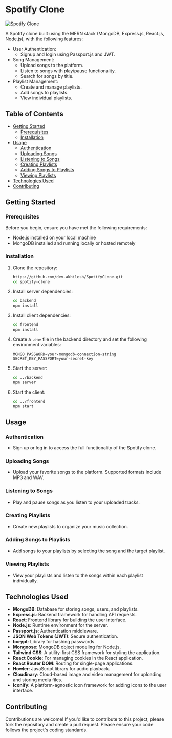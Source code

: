 # Spotify Clone

![Spotify Clone](https://your-image-url-here.com)

A Spotify clone built using the MERN stack (MongoDB, Express.js, React.js, Node.js), with the following features:

- User Authentication:
  - Signup and login using Passport.js and JWT.
- Song Management:
  - Upload songs to the platform.
  - Listen to songs with play/pause functionality.
  - Search for songs by title.
- Playlist Management:
  - Create and manage playlists.
  - Add songs to playlists.
  - View individual playlists.

## Table of Contents

- [Getting Started](#getting-started)
  - [Prerequisites](#prerequisites)
  - [Installation](#installation)
- [Usage](#usage)
  - [Authentication](#authentication)
  - [Uploading Songs](#uploading-songs)
  - [Listening to Songs](#listening-to-songs)
  - [Creating Playlists](#creating-playlists)
  - [Adding Songs to Playlists](#adding-songs-to-playlists)
  - [Viewing Playlists](#viewing-playlists)
- [Technologies Used](#technologies-used)
- [Contributing](#contributing)

## Getting Started

### Prerequisites

Before you begin, ensure you have met the following requirements:

- Node.js installed on your local machine
- MongoDB installed and running locally or hosted remotely

### Installation

1. Clone the repository:

   ```bash
   https://github.com/dev-akhilesh/SpotifyCLone.git
   cd spotify-clone
   ```

2. Install server dependencies:

   ```bash
   cd backend
   npm install
   ```

3. Install client dependencies:

   ```bash
   cd frontend
   npm install
   ```

4. Create a `.env` file in the backend directory and set the following environment variables:

   ```env
   MONGO_PASSWORD=your-mongodb-connection-string
   SECRET_KEY_PASSPORT=your-secret-key
   ```

5. Start the server:

   ```bash
   cd ../backend
   npm server
   ```

6. Start the client:

   ```bash
   cd ../frontend
   npm start
   ```

## Usage

### Authentication

- Sign up or log in to access the full functionality of the Spotify clone.

### Uploading Songs

- Upload your favorite songs to the platform. Supported formats include MP3 and WAV.

### Listening to Songs

- Play and pause songs as you listen to your uploaded tracks.

### Creating Playlists

- Create new playlists to organize your music collection.

### Adding Songs to Playlists

- Add songs to your playlists by selecting the song and the target playlist.

### Viewing Playlists

- View your playlists and listen to the songs within each playlist individually.

## Technologies Used

- **MongoDB**: Database for storing songs, users, and playlists.
- **Express.js**: Backend framework for handling API requests.
- **React**: Frontend library for building the user interface.
- **Node.js**: Runtime environment for the server.
- **Passport.js**: Authentication middleware.
- **JSON Web Tokens (JWT)**: Secure authentication.
- **bcrypt**: Library for hashing passwords.
- **Mongoose**: MongoDB object modeling for Node.js.
- **Tailwind CSS**: A utility-first CSS framework for styling the application.
- **React Cookie**: For managing cookies in the React application.
- **React Router DOM**: Routing for single-page applications.
- **Howler**: JavaScript library for audio playback.
- **Cloudinary**: Cloud-based image and video management for uploading and storing media files.
- **Iconify**: A platform-agnostic icon framework for adding icons to the user interface.

## Contributing

Contributions are welcome! If you'd like to contribute to this project, please fork the repository and create a pull request. Please ensure your code follows the project's coding standards.
